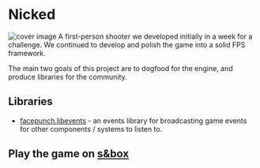 # Nicked
![cover image](https://files.facepunch.com/tony/1b2111b1/anJThi0Oig.jpg)
A first-person shooter we developed initially in a week for a challenge. We continued to develop and polish the game into a solid FPS framework.

The main two goals of this project are to dogfood for the engine, and produce libraries for the community.

## Libraries
- [facepunch.libevents](https://github.com/Facepunch/sbox-libevents) - an events library for broadcasting game events for other components / systems to listen to.

## Play the game on [s&box](https://sbox.game/facepunch/hc1)